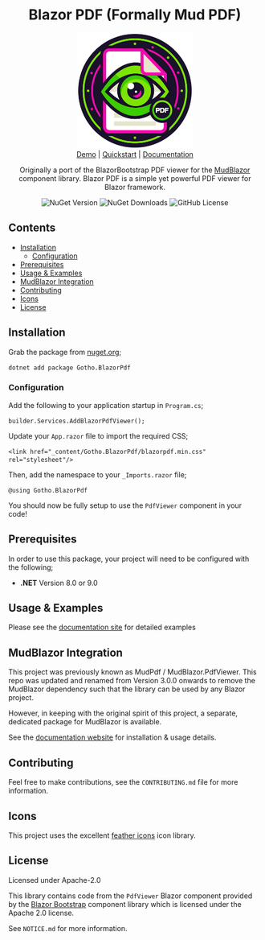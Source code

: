 <div align="center">

<h1>Blazor PDF (Formally Mud PDF)</h1>

<div><img src="img/square_small.png" width="230" alt="MudPDF" /></div>

<div><a href="https://mudpdf.info">Demo</a> | <a href="https://mudpdf.info/docs/quickstart">Quickstart</a> | <a href="https://mudpdf.info/docs">Documentation</a></div>

Originally a port of the BlazorBootstrap PDF viewer for the [MudBlazor](https://mudblazor.com) component library. Blazor PDF is a simple yet powerful PDF viewer for Blazor framework.

![NuGet Version](https://img.shields.io/nuget/v/Gotho.MudBlazor.PdfViewer)
![NuGet Downloads](https://img.shields.io/nuget/dt/Gotho.MudBlazor.PdfViewer)
![GitHub License](https://img.shields.io/github/license/tgothorp/MudBlazor.PdfViewer)


</div>

## Contents

- [Installation](#installation)
  * [Configuration](#Configuration)
- [Prerequisites](#prerequisites)
- [Usage & Examples](#usage---examples)
- [MudBlazor Integration](#mudblazor-integration)
- [Contributing](#contributing)
- [Icons](#icons)
- [License](#license)

## Installation

Grab the package from [nuget.org](https://www.nuget.org/packages/Gotho.MudBlazor.PdfViewer/1.0.1#readme-body-tab);

```
dotnet add package Gotho.BlazorPdf
```

### Configuration

Add the following to your application startup in `Program.cs`;

```
builder.Services.AddBlazorPdfViewer();
```

Update your `App.razor` file to import the required CSS;

```
<link href="_content/Gotho.BlazorPdf/blazorpdf.min.css" rel="stylesheet"/>
```

Then, add the namespace to your `_Imports.razor` file;

```
@using Gotho.BlazorPdf
```

You should now be fully setup to use the `PdfViewer` component in your code!


## Prerequisites

In order to use this package, your project will need to be configured with the following;

- **.NET** Version 8.0 or 9.0

## Usage & Examples

Please see the [documentation site](https://mudpdf.info/docs) for detailed examples

## MudBlazor Integration

This project was previously known as MudPdf / MudBlazor.PdfViewer. This repo was updated and renamed from Version 3.0.0 onwards to remove the MudBlazor dependency such that the library can be used by any Blazor project.

However, in keeping with the original spirit of this project, a separate, dedicated package for MudBlazor is available.

See the [documentation website](https://blazorpdf.info/docs/mudblazor) for installation & usage details.

## Contributing

Feel free to make contributions, see the `CONTRIBUTING.md` file for more information.

## Icons

This project uses the excellent [feather icons](https://github.com/feathericons/feather) icon library.

## License

Licensed under Apache-2.0

This library contains code from the `PdfViewer` Blazor component provided by the [Blazor Bootstrap](https://github.com/vikramlearning/blazorbootstrap/tree/main/blazorbootstrap) component library which is licensed under the Apache 2.0 license. 

See `NOTICE.md` for more information.
